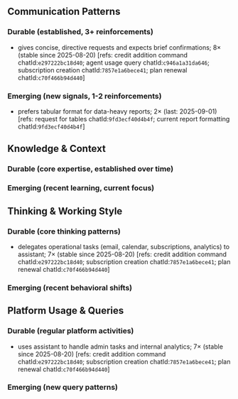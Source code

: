## Communication Patterns
### Durable (established, 3+ reinforcements)
- gives concise, directive requests and expects brief confirmations; 8× (stable since 2025-08-20) [refs: credit addition command chatId:`e297222bc18d40`; agent usage query chatId:`c946a1a31da646`; subscription creation chatId:`7857e1a6bece41`; plan renewal chatId:`c70f466b94d440`]
### Emerging (new signals, 1-2 reinforcements)
- prefers tabular format for data-heavy reports; 2× (last: 2025-09-01) [refs: request for tables chatId:`9fd3ecf40d4b4f`; current report formatting chatId:`9fd3ecf40d4b4f`]

## Knowledge & Context
### Durable (core expertise, established over time)

### Emerging (recent learning, current focus)

## Thinking & Working Style
### Durable (core thinking patterns)
- delegates operational tasks (email, calendar, subscriptions, analytics) to assistant; 7× (stable since 2025-08-20) [refs: credit addition command chatId:`e297222bc18d40`; subscription creation chatId:`7857e1a6bece41`; plan renewal chatId:`c70f466b94d440`]
### Emerging (recent behavioral shifts)

## Platform Usage & Queries
### Durable (regular platform activities)
- uses assistant to handle admin tasks and internal analytics; 7× (stable since 2025-08-20) [refs: credit addition command chatId:`e297222bc18d40`; subscription creation chatId:`7857e1a6bece41`; plan renewal chatId:`c70f466b94d440`]
### Emerging (new query patterns)
